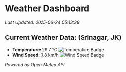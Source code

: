 
# Weather Dashboard

_Last Updated: 2025-06-24 05:13:39_

## Current Weather Data: (Srinagar, JK)
- **Temperature:** 29.7 °C ![Temperature Badge](https://img.shields.io/badge/Temperature-Medium%20Temp-green)
- **Wind Speed:** 3.8 km/h ![Wind Speed Badge](https://img.shields.io/badge/Wind%20Speed-Light%20Wind-blue)

*Powered by Open-Meteo API*
